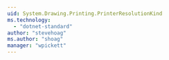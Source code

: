 ```yaml
---
uid: System.Drawing.Printing.PrinterResolutionKind
ms.technology: 
  - "dotnet-standard"
author: "stevehoag"
ms.author: "shoag"
manager: "wpickett"
---
```

